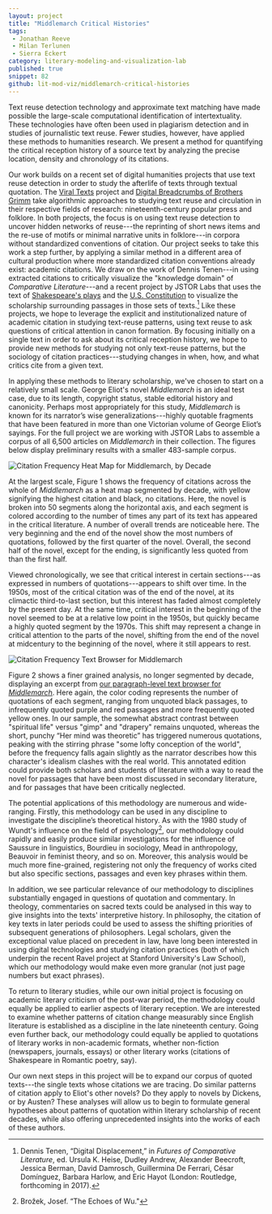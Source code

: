 ```yaml
---
layout: project
title: "Middlemarch Critical Histories"
tags:
 - Jonathan Reeve
 - Milan Terlunen
 - Sierra Eckert
category: literary-modeling-and-visualization-lab
published: true
snippet: 82
github: lit-mod-viz/middlemarch-critical-histories
---
```


Text reuse detection technology and approximate text matching have made
possible the large-scale computational identification of intertextuality.
These technologies have often been used in plagiarism detection and in studies
of journalistic text reuse. Fewer studies, however, have applied these methods
to humanities research. We present a method for quantifying the critical
reception history of a source text by analyzing the precise location, density
and chronology of its citations.

Our work builds on a recent set of digital humanities projects that use text
reuse detection in order to study the afterlife of texts through textual
quotation. The [Viral Texts](http://viraltexts.org/) project and [Digital
Breadcrumbs of Brothers
Grimm](http://www.etrap.eu/digital-breadcrumbs-of-brothers-grimm/) take
algorithmic approaches to studying text reuse and circulation in their
respective fields of research: nineteenth-century popular press and folklore.
In both projects, the focus is on using text reuse detection to uncover hidden
networks of reuse---the reprinting of short news items and the re-use of
motifs or minimal narrative units in folklore---in corpora without
standardized conventions of citation. Our project seeks to take this work a
step further, by applying a similar method in a different area of cultural
production where more standardized citation conventions already exist:
academic citations. We draw on the work of Dennis Tenen---in using extracted
citations to critically visualize the "knowledge domain" of *Comparative
Literature*---and a recent project by JSTOR Labs that uses the text of
[Shakespeare's plays](https://labs.jstor.org/shakespeare/) and the [U.S.
Constitution](http://labs.jstor.org/constitution-site/) to visualize the
scholarship surrounding passages in those sets of texts.[^1] Like these
projects, we hope to leverage the explicit and institutionalized nature of
academic citation in studying text-reuse patterns, using text reuse to ask
questions of critical attention in canon formation. By focusing initially on a
single text in order to ask about its critical reception history, we hope to
provide new methods for studying not only text-reuse patterns, but the
sociology of citation practices---studying changes in when, how, and what
critics cite from a given text.

In applying these methods to literary scholarship, we've chosen to start on a
relatively small scale. George Eliot's novel _Middlemarch_ is an ideal test
case, due to its length, copyright status, stable editorial history and
canonicity. Perhaps most appropriately for this study, _Middlemarch_ is known
for its narrator’s wise generalizations---highly quotable fragments that have
been featured in more than one Victorian volume of George Eliot’s sayings. For
the full project we are working with JSTOR Labs to assemble a corpus of all
6,500 articles on _Middlemarch_ in their collection. The figures below display
preliminary results with a smaller 483-sample corpus.

![Citation Frequency Heat Map for _Middlemarch_, by
Decade](/public/images/middlemarch/heatmap.png)

At the largest scale, Figure 1 shows the frequency of citations across the
whole of _Middlemarch_ as a heat map segmented by decade, with yellow
signifying the highest citation and black, no citations. Here, the novel is
broken into 50 segments along the horizontal axis, and each segment is colored
according to the number of times any part of its text has appeared in the
critical literature. A number of overall trends are noticeable here. The very
beginning and the end of the novel show the most numbers of quotations,
followed by the first quarter of the novel. Overall, the second half of the
novel, except for the ending, is significantly less quoted from than the first
half. 

Viewed chronologically, we see that critical interest in certain sections---as
expressed in numbers of quotations---appears to shift over time. In the 1950s,
most of the critical citation was of the end of the novel, at its climactic
third-to-last section, but this interest has faded almost completely by the
present day. At the same time, critical interest in the beginning of the novel
seemed to be at a relative low point in the 1950s, but quickly became a highly
quoted segment by the 1970s. This shift may represent a change in critical
attention to the parts of the novel, shifting from the end of the novel at
midcentury to the beginning of the novel, where it still appears to rest. 

![Citation Frequency Text Browser for
_Middlemarch_](/public/images/middlemarch/annotated2.png)

Figure 2 shows a finer grained analysis, no longer segmented by decade,
displaying an excerpt from [our paragraph-level text browser for
_Middlemarch_](https://lit-mod-viz.github.io/middlemarch-critical-histories/annotated.html).
Here again, the color coding represents the number of quotations of each
segment, ranging from unquoted black passages, to infrequently quoted purple
and red passages and more frequently quoted yellow ones. In our sample, the
somewhat abstract contrast between "spiritual life" versus "gimp" and
"drapery" remains unquoted, whereas the short, punchy “Her mind was theoretic”
has triggered numerous quotations, peaking with the stirring phrase "some
lofty conception of the world", before the frequency falls again slightly as
the narrator describes how this character's idealism clashes with the real
world. This annotated edition could provide both scholars and students of
literature with a way to read the novel for passages that have been most
discussed in secondary literature, and for passages that have been critically
neglected.

The potential applications of this methodology are numerous and wide-ranging.
Firstly, this methodology can be used in any discipline to investigate the
discipline’s theoretical history. As with the 1980 study of Wundt's influence
on the field of psychology[^2], our methodology could rapidly and easily
produce similar investigations for the influence of Saussure in linguistics,
Bourdieu in sociology, Mead in anthropology, Beauvoir in feminist theory, and
so on. Moreover, this analysis would be much more fine-grained, registering
not only the frequency of works cited but also specific sections, passages and
even key phrases within them.

In addition, we see particular relevance of our methodology to disciplines
substantially engaged in questions of quotation and commentary. In theology,
commentaries on sacred texts could be analysed in this way to give insights
into the texts' interpretive history. In philosophy, the citation of key texts
in later periods could be used to assess the shifting priorities of subsequent
generations of philosophers. Legal scholars, given the exceptional value
placed on precedent in law, have long been interested in using digital
technologies and studying citation practices (both of which underpin the
recent Ravel project at Stanford University's Law School), which our
methodology would make even more granular (not just page numbers but exact
phrases).

To return to literary studies, while our own initial project is focusing on
academic literary criticism of the post-war period, the methodology could
equally be applied to earlier aspects of literary reception. We are interested
to examine whether patterns of citation change measurably since English
literature is established as a discipline in the late nineteenth century.
Going even further back, our methodology could equally be applied to
quotations of literary works in non-academic formats, whether non-fiction
(newspapers, journals, essays) or other literary works (citations of
Shakespeare in Romantic poetry, say).

Our own next steps in this project will be to expand our corpus of quoted
texts---the single texts whose citations we are tracing. Do similar patterns
of citation apply to Eliot's other novels? Do they apply to novels by Dickens,
or by Austen? These analyses will allow us to begin to formulate general
hypotheses about patterns of quotation within literary scholarship of recent
decades, while also offering unprecedented insights into the works of each of
these authors.

[^1]: Dennis Tenen, “Digital Displacement,” in *Futures of Comparative
Literature*, ed. Ursula K. Heise, Dudley Andrew, Alexander Beecroft, Jessica
Berman, David Damrosch, Guillermina De Ferrari, César Domínguez, Barbara
Harlow, and Eric Hayot (London: Routledge, forthcoming in 2017).

[^2]: Brožek, Josef. “The Echoes of Wu."

